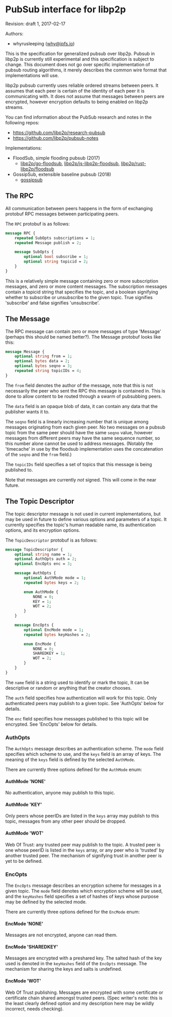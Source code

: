 # PubSub interface for libp2p

Revision: draft 1, 2017-02-17

Authors:
- whyrusleeping (why@ipfs.io)

This is the specification for generalized pubsub over libp2p. Pubsub in libp2p
is currently still experimental and this specification is subject to change.
This document does not go over specific implementation of pubsub routing
algorithms, it merely describes the common wire format that implementations
will use.

libp2p pubsub currently uses reliable ordered streams between peers. It assumes
that each peer is certain of the identity of each peer it is communicating
with.  It does not assume that messages between peers are encrypted, however
encryption defaults to being enabled on libp2p streams.

You can find information about the PubSub research and notes in the following repos:

- https://github.com/libp2p/research-pubsub
- https://github.com/libp2p/pubsub-notes

Implementations:
- FloodSub, simple flooding pubsub (2017)
  - [libp2p/go-floodsub](https://github.com/libp2p/go-floodsub/pull/67), [libp2p/js-libp2p-floodsub](http://github.com/libp2p/js-libp2p-floodsub), [libp2p/rust-libp2p/floodsub](https://github.com/libp2p/rust-libp2p/tree/master/floodsub)
- GossipSub, extensible baseline pubsub (2018)
  - [gossipsub](./gossipsub)


## The RPC

All communication between peers happens in the form of exchanging protobuf RPC
messages between participating peers.

The `RPC` protobuf is as follows:

```protobuf
message RPC {
	repeated SubOpts subscriptions = 1;
	repeated Message publish = 2;

	message SubOpts {
		optional bool subscribe = 1;
		optional string topicid = 2;
	}
}
```

This is a relatively simple message containing zero or more subscription
messages, and zero or more content messages. The subscription messages contain
a topicid string that specifies the topic, and a boolean signifying whether to
subscribe or unsubscribe to the given topic. True signifies 'subscribe' and
false signifies 'unsubscribe'.

## The Message

The RPC message can contain zero or more messages of type 'Message' (perhaps
this should be named better?). The Message protobuf looks like this:

```protobuf
message Message {
	optional string from = 1;
	optional bytes data = 2;
	optional bytes seqno = 3;
	repeated string topicIDs = 4;
}
```

The `from` field denotes the author of the message, note that this is not
necessarily the peer who sent the RPC this message is contained in. This is
done to allow content to be routed through a swarm of pubsubbing peers.

The `data` field is an opaque blob of data, it can contain any data that the
publisher wants it to.

The `seqno` field is a linearly increasing number that is unique among messages
originating from each given peer. No two messages on a pubsub topic from the
same peer should have the same `seqno` value, however messages from different
peers may have the same sequence number, so this number alone cannot be used to
address messages. (Notably the 'timecache' in use by the floodsub
implementation uses the concatenation of the `seqno` and the `from` field.)

The `topicIDs` field specifies a set of topics that this message is being
published to.

Note that messages are currently *not* signed. This will come in the near
future.

## The Topic Descriptor

The topic descriptor message is not used in current implementations, but
may be used in future to define various options and parameters
of a topic. It currently specifies the topic's human readable name, its
authentication options, and its encryption options.

The `TopicDescriptor` protobuf is as follows:

```protobuf
message TopicDescriptor {
	optional string name = 1;
	optional AuthOpts auth = 2;
	optional EncOpts enc = 3;

	message AuthOpts {
		optional AuthMode mode = 1;
		repeated bytes keys = 2;

		enum AuthMode {
			NONE = 0;
			KEY = 1;
			WOT = 2;
		}
	}

	message EncOpts {
		optional EncMode mode = 1;
		repeated bytes keyHashes = 2;

		enum EncMode {
			NONE = 0;
			SHAREDKEY = 1;
			WOT = 2;
		}
	}
}
```

The `name` field is a string used to identify or mark the topic, It can be
descriptive or random or anything that the creator chooses.

The `auth` field specifies how authentication will work for this topic. Only
authenticated peers may publish to a given topic. See 'AuthOpts' below for
details.

The `enc` field specifies how messages published to this topic will be
encrypted. See 'EncOpts' below for details.

### AuthOpts

The `AuthOpts` message describes an authentication scheme. The `mode` field
specifies which scheme to use, and the `keys` field is an array of keys. The
meaning of the `keys` field is defined by the selected `AuthMode`.

There are currently three options defined for the `AuthMode` enum:

#### AuthMode 'NONE'
No authentication, anyone may publish to this topic.

#### AuthMode 'KEY'
Only peers whose peerIDs are listed in the `keys` array may publish to this
topic, messages from any other peer should be dropped.

#### AuthMode 'WOT'
Web Of Trust: any trusted peer may publish to the topic. A trusted peer is one
whose peerID is listed in the `keys` array, or any peer who is 'trusted' by
another trusted peer. The mechanism of signifying trust in another peer is yet
to be defined.


### EncOpts

The `EncOpts` message describes an encryption scheme for messages in a given
topic. The `mode` field denotes which encryption scheme will be used, and the
`keyHashes` field specifies a set of hashes of keys whose purpose may be
defined by the selected mode.

There are currently three options defined for the `EncMode` enum:

#### EncMode 'NONE'
Messages are not encrypted, anyone can read them.

#### EncMode 'SHAREDKEY'
Messages are encrypted with a preshared key. The salted hash of the key used is
denoted in the `keyHashes` field of the `EncOpts` message. The mechanism for
sharing the keys and salts is undefined.

#### EncMode 'WOT'
Web Of Trust publishing. Messages are encrypted with some certificate or
certificate chain shared amongst trusted peers. (Spec writer's note: this is the
least clearly defined option and my description here may be wildly incorrect,
needs checking).
